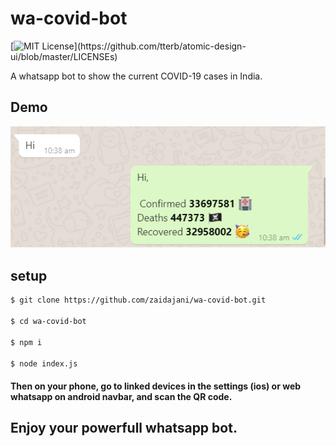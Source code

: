 # wa-covid-bot

[![MIT License](https://img.shields.io/apm/l/atomic-design-ui.svg?)](https://github.com/tterb/atomic-design-ui/blob/master/LICENSEs)

A whatsapp bot to show the current COVID-19 cases in India.

## Demo

![App Screenshot](./demo-wa-bot.PNG)

## setup

```sh
$ git clone https://github.com/zaidajani/wa-covid-bot.git

$ cd wa-covid-bot

$ npm i

$ node index.js
```

#### Then on your phone, go to linked devices in the settings (ios) or web whatsapp on android navbar, and scan the QR code.

## Enjoy your powerfull whatsapp bot.
